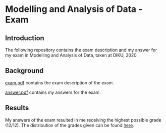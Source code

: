 # Modelling and Analysis of Data - Exam

## Introduction
The following repository contains the exam description and my answer for my exam in Modelling and Analysis of Data, taken at DIKU, 2020.

## Background
[exam.pdf](exam.pdf) contains the exam description of the exam.

[answer.pdf](answer.pdf) contains my answers for the exam.

## Results
My answers of the exam resulted in me receiving the highest possible grade (12/12). The distribution of the grades given can be found [here](http://karakterstatistik.stads.ku.dk/Histogram/NDAB16012E/Winter-2019/B2).